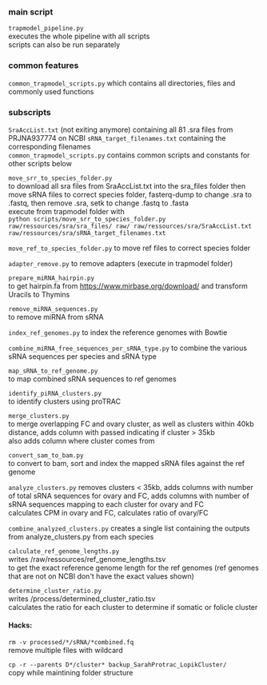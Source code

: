 ### main script
```trapmodel_pipeline.py```  
executes the whole pipeline with all scripts  
scripts can also be run separately  

### common features  
```common_trapmodel_scripts.py``` 
which contains all directories, files and commonly used functions  

### subscripts    

```SraAccList.txt``` (not exiting anymore) containing all 81 .sra files from PRJNA937774 on NCBI
```sRNA_target_filenames.txt``` containing the corresponding filenames  
```common_trapmodel_scripts.py``` contains common scripts and constants for other scripts below  

```move_srr_to_species_folder.py```  
to download all sra files from SraAccList.txt into the sra_files folder
then move sRNA files to correct species folder, fasterq-dump to change .sra to .fastq, then remove .sra, setk to change .fastq to .fasta  
execute from trapmodel folder with  
```python scripts/move_srr_to_species_folder.py raw/ressources/sra/sra_files/ raw/ raw/ressources/sra/SraAccList.txt raw/ressources/sra/sRNA_target_filenames.txt```

```move_ref_to_species_folder.py``` 
to move ref files to correct species folder

```adapter_remove.py``` 
to remove adapters (execute in trapmodel folder)  

```prepare_miRNA_hairpin.py```  
to get hairpin.fa from https://www.mirbase.org/download/ and transform Uracils to Thymins  

```remove_miRNA_sequences.py```  
to remove miRNA from sRNA  

```index_ref_genomes.py``` 
to index the reference genomes with Bowtie  

```combine_miRNA_free_sequences_per_sRNA_type.py``` 
to combine the various sRNA sequences per species and sRNA type  

```map_sRNA_to_ref_genome.py```  
to map combined sRNA sequences to ref genomes  

```identify_piRNA_clusters.py```  
to identify clusters using proTRAC  

```merge_clusters.py```  
to merge overlapping FC and ovary cluster, as well as clusters within 40kb distance, adds column with passed indicating if cluster > 35kb  
also adds column where cluster comes from  

```convert_sam_to_bam.py```  
to convert to bam, sort and index the mapped sRNA files against the ref genome  

```analyze_clusters.py``` 
removes clusters < 35kb, adds columns with number of total sRNA sequences for ovary and FC, adds columns with number of sRNA sequences mapping to each cluster for ovary and FC  
calculates CPM in ovary and FC, calculates ratio of ovary/FC  

```combine_analyzed_clusters.py``` 
creates a single list containing the outputs from analyze_clusters.py from each species  

```calculate_ref_genome_lengths.py```   
writes /raw/ressources/ref_genome_lengths.tsv  
to get the exact reference genome length for the ref genomes (ref genomes that are not on NCBI don't have the exact values shown)  

```determine_cluster_ratio.py```  
writes /process/determined_cluster_ratio.tsv  
calculates the ratio for each cluster to determine if somatic or folicle cluster  

#### Hacks:   
```rm -v processed/*/sRNA/*combined.fq```  
remove multiple files with wildcard  

```cp -r --parents D*/cluster* backup_SarahProtrac_LopikCluster/```  
copy while maintining folder structure  
